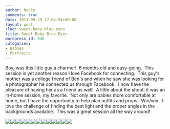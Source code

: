 ```yaml
---
author: becky
comments: true
date: 2011-09-29 17:04:54+00:00
layout: post
slug: sweet-baby-blue-eyes
title: Sweet Baby Blue Eyes
wordpress_id: 848
categories:
- Babies
- Portraits
---
```


Boy, was this little guy a charmer!  6 months old and easy-going.  This session is yet another reason I love Facebook for connecting.  This guy's mother was a college friend of Ben's and when he saw she was looking for a photographer he connected us through Facebook.  I now have the pleasure of having her as a friend as well!  A little about the shoot: it was an in-home session, my favorite.  Not only are babies more comfortable at home, but I have the opportunity to help plan outfits and props.  Win/win.  I love the challenge of finding the best light and the proper angles in the backgrounds available.  This was a great session all the way around!




[![](http://beta.beckyjenson.com/wp-content/uploads/2011/09/blog-September11-00015.jpg)](http://beta.beckyjenson.com/wp-content/uploads/2011/09/blog-September11-00015.jpg)[![](http://beta.beckyjenson.com/wp-content/uploads/2011/09/blog-September11-00026.jpg)](http://beta.beckyjenson.com/wp-content/uploads/2011/09/blog-September11-00026.jpg)[![](http://beta.beckyjenson.com/wp-content/uploads/2011/09/blog-September11-00035.jpg)](http://beta.beckyjenson.com/wp-content/uploads/2011/09/blog-September11-00035.jpg)[![](http://beta.beckyjenson.com/wp-content/uploads/2011/09/blog-September11-00045.jpg)](http://beta.beckyjenson.com/wp-content/uploads/2011/09/blog-September11-00045.jpg)[![](http://beta.beckyjenson.com/wp-content/uploads/2011/09/blog-September11-00064.jpg)](http://beta.beckyjenson.com/wp-content/uploads/2011/09/blog-September11-00064.jpg)[![](http://beta.beckyjenson.com/wp-content/uploads/2011/09/blog-September11-00054.jpg)](http://beta.beckyjenson.com/wp-content/uploads/2011/09/blog-September11-00054.jpg)[![](http://beta.beckyjenson.com/wp-content/uploads/2011/09/blog-September11-00075.jpg)](http://beta.beckyjenson.com/wp-content/uploads/2011/09/blog-September11-00075.jpg)[![](http://beta.beckyjenson.com/wp-content/uploads/2011/09/blog-September11-00085.jpg)](http://beta.beckyjenson.com/wp-content/uploads/2011/09/blog-September11-00085.jpg)[![](http://beta.beckyjenson.com/wp-content/uploads/2011/09/blog-September11-00094.jpg)](http://beta.beckyjenson.com/wp-content/uploads/2011/09/blog-September11-00094.jpg)[![](http://beta.beckyjenson.com/wp-content/uploads/2011/09/blog-September11-00104.jpg)](http://beta.beckyjenson.com/wp-content/uploads/2011/09/blog-September11-00104.jpg)[![](http://beta.beckyjenson.com/wp-content/uploads/2011/09/blog-September11-00113.jpg)](http://beta.beckyjenson.com/wp-content/uploads/2011/09/blog-September11-00113.jpg)[![](http://beta.beckyjenson.com/wp-content/uploads/2011/09/blog-September11-00133.jpg)](http://beta.beckyjenson.com/wp-content/uploads/2011/09/blog-September11-00133.jpg)[![](http://beta.beckyjenson.com/wp-content/uploads/2011/09/blog-September11-00123.jpg)](http://beta.beckyjenson.com/wp-content/uploads/2011/09/blog-September11-00123.jpg)
